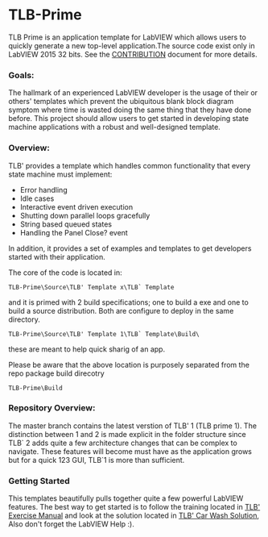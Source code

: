 # TLB-Prime

TLB Prime is an application template for LabVIEW which allows users to quickly generate a new top-level application.The source code exist only in LabVIEW 2015 32 bits. See the [CONTRIBUTION](https://github.com/NISystemsEngineering/TLB-Prime/blob/TLBPrime1/CONTRIBUTION.md) document for more details.

### Goals:
The hallmark of an experienced LabVIEW developer is the usage of their or others' templates which prevent the ubiquitous blank block diagram symptom where time is wasted doing the same thing that they have done before. This project should allow users to get started in developing state machine applications with a robust and well-designed template.
 
### Overview:
TLB' provides a template which handles common functionality that every state machine must implement:
- Error handling
- Idle cases
- Interactive event driven execution
- Shutting down parallel loops gracefully
- String based queued states
- Handling the Panel Close? event

In addition, it provides a set of examples and templates to get developers started with their application.

The core of the code is located in:
```
TLB-Prime\Source\TLB' Template x\TLB` Template
```
and it is primed with 2 build specifications; one to build a exe and one to build a source distribution. Both are configure to deploy in the same directory.
```
TLB-Prime\Source\TLB' Template 1\TLB` Template\Build\
```
these are meant to help quick sharig of an app.

Please be aware that the above location is purposely separated from the repo package build direcotry 
```
TLB-Prime\Build
```
 
### Repository Overview:
The master branch contains the latest verstion of TLB' 1 (TLB prime 1). The distinction between 1 and 2 is made explicit in the folder structure since TLB\` 2 adds quite a few architecture changes that can be complex to navigate. These features will become must have as the application grows but for a quick 123 GUI, TLB\`1 is more than sufficient.

### Getting Started
This templates beautifully pulls together quite a few powerful LabVIEW features. The best way to get started is to follow the training located in [TLB' Exercise Manual](https://github.com/NISystemsEngineering/TLB-Prime/tree/master/Documentation) and look at the solution located in [TLB' Car Wash Solution](https://github.com/NISystemsEngineering/TLB-Prime/tree/master/Source/TLB'%20Template%201/TLB%60%20Examples/Car%20Wash), Also don't forget the LabVIEW Help :).
